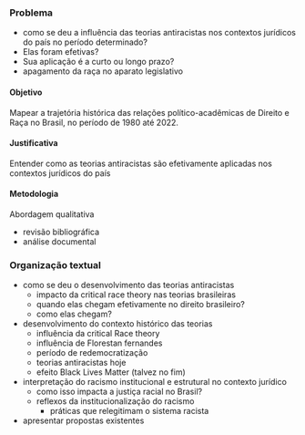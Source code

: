 ### Problema
- como se deu a influência das teorias antiracistas nos contextos jurídicos do país no período determinado?
- Elas foram efetivas?
- Sua aplicação é a curto ou longo prazo?
- apagamento da raça no aparato legislativo


#### Objetivo
Mapear a trajetória histórica das relações político-acadêmicas de Direito e Raça no Brasil, no período de 1980 até 2022.


#### Justificativa
Entender como as teorias antiracistas são efetivamente aplicadas nos contextos jurídicos do país


#### Metodologia
Abordagem qualitativa
- revisão bibliográfica
- análise documental


### Organização textual
- como se deu o desenvolvimento das teorias antiracistas
  - impacto da critical race theory nas teorias brasileiras
  - quando elas chegam efetivamente no direito brasileiro?
  - como elas chegam?
- desenvolvimento do contexto histórico das teorias
  - influência da critical Race theory
  - influência de Florestan fernandes
  - período de redemocratização
  - teorias antiracistas hoje
  - efeito Black Lives Matter (talvez no fim)
- interpretação do racismo institucional e estrutural no contexto jurídico
  - como isso impacta a justiça racial no Brasil?
  - reflexos da institucionalização do racismo
    - práticas que relegitimam o sistema racista
- apresentar propostas existentes